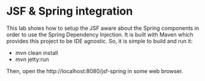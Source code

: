 # JSF & Spring integration
This lab shows how to setup the JSF aware about the Spring components in order to use the Spring Dependency Injection.
It is built with Maven which provides this project to be IDE agnostic. So, it is simple to build and run it:

* mvn clean install
* mvn jetty:run

Then, open the http://localhost:8080/jsf-spring in some web browser.

